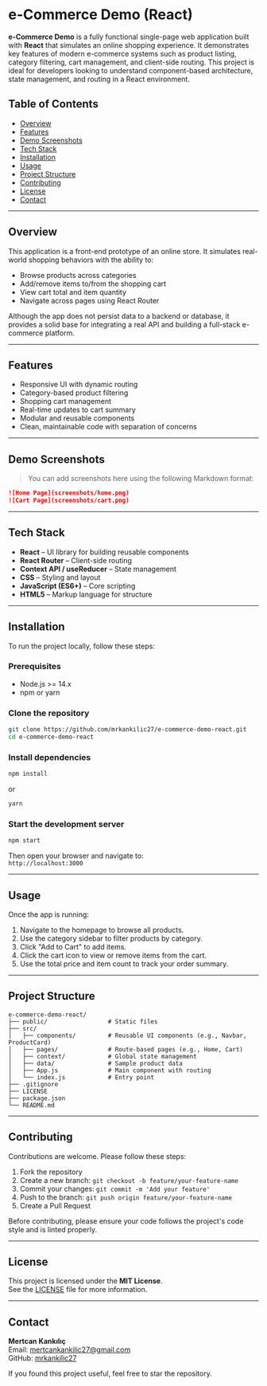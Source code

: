 # e-Commerce Demo (React)

**e-Commerce Demo** is a fully functional single-page web application built with **React** that simulates an online shopping experience. It demonstrates key features of modern e-commerce systems such as product listing, category filtering, cart management, and client-side routing. This project is ideal for developers looking to understand component-based architecture, state management, and routing in a React environment.

## Table of Contents

- [Overview](#overview)
- [Features](#features)
- [Demo Screenshots](#demo-screenshots)
- [Tech Stack](#tech-stack)
- [Installation](#installation)
- [Usage](#usage)
- [Project Structure](#project-structure)
- [Contributing](#contributing)
- [License](#license)
- [Contact](#contact)

---

## Overview

This application is a front-end prototype of an online store. It simulates real-world shopping behaviors with the ability to:

- Browse products across categories
- Add/remove items to/from the shopping cart
- View cart total and item quantity
- Navigate across pages using React Router

Although the app does not persist data to a backend or database, it provides a solid base for integrating a real API and building a full-stack e-commerce platform.

---

## Features

- Responsive UI with dynamic routing
- Category-based product filtering
- Shopping cart management
- Real-time updates to cart summary
- Modular and reusable components
- Clean, maintainable code with separation of concerns

---

## Demo Screenshots

> You can add screenshots here using the following Markdown format:

```markdown
![Home Page](screenshots/home.png)
![Cart Page](screenshots/cart.png)
```

---

## Tech Stack

- **React** – UI library for building reusable components
- **React Router** – Client-side routing
- **Context API / useReducer** – State management
- **CSS** – Styling and layout
- **JavaScript (ES6+)** – Core scripting
- **HTML5** – Markup language for structure

---

## Installation

To run the project locally, follow these steps:

### Prerequisites

- Node.js >= 14.x
- npm or yarn

### Clone the repository

```bash
git clone https://github.com/mrkankilic27/e-commerce-demo-react.git
cd e-commerce-demo-react
```

### Install dependencies

```bash
npm install
```

or

```bash
yarn
```

### Start the development server

```bash
npm start
```

Then open your browser and navigate to:  
`http://localhost:3000`

---

## Usage

Once the app is running:

1. Navigate to the homepage to browse all products.
2. Use the category sidebar to filter products by category.
3. Click "Add to Cart" to add items.
4. Click the cart icon to view or remove items from the cart.
5. Use the total price and item count to track your order summary.

---

## Project Structure

```
e-commerce-demo-react/
├── public/                 # Static files
├── src/
│   ├── components/         # Reusable UI components (e.g., Navbar, ProductCard)
│   ├── pages/              # Route-based pages (e.g., Home, Cart)
│   ├── context/            # Global state management
│   ├── data/               # Sample product data
│   ├── App.js              # Main component with routing
│   └── index.js            # Entry point
├── .gitignore
├── LICENSE
├── package.json
└── README.md
```

---

## Contributing

Contributions are welcome. Please follow these steps:

1. Fork the repository
2. Create a new branch: `git checkout -b feature/your-feature-name`
3. Commit your changes: `git commit -m 'Add your feature'`
4. Push to the branch: `git push origin feature/your-feature-name`
5. Create a Pull Request

Before contributing, please ensure your code follows the project's code style and is linted properly.

---

## License

This project is licensed under the **MIT License**.  
See the [LICENSE](LICENSE) file for more information.

---

## Contact

**Mertcan Kankılıç**  
Email: mertcankankilic27@gmail.com  
GitHub: [mrkankilic27](https://github.com/mrkankilic27)

If you found this project useful, feel free to star the repository.
